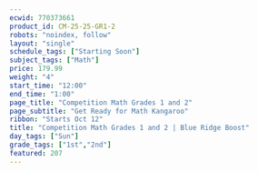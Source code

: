 ```yaml
---
ecwid: 770373661
product_id: CM-25-25-GR1-2
robots: "noindex, follow"
layout: "single"
schedule_tags: ["Starting Soon"]
subject_tags: ["Math"]
price: 179.99
weight: "4"
start_time: "12:00"
end_time: "1:00"
page_title: "Competition Math Grades 1 and 2"
page_subtitle: "Get Ready for Math Kangaroo"
ribbon: "Starts Oct 12"
title: "Competition Math Grades 1 and 2 | Blue Ridge Boost"
day_tags: ["Sun"]
grade_tags: ["1st","2nd"]
featured: 207
---
```


